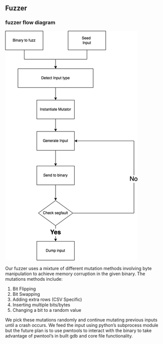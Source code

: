 ## Fuzzer
### fuzzer flow diagram
![image fuzzer_workflow](fuzzer_workflow.png)

Our fuzzer uses a mixture of different mutation methods involving byte manipulation to achieve memory corruption in the given binary.
The mutations methods include:
1. Bit Flipping
2. Bit Swapping 
3. Adding extra rows (CSV Specific)
4. Inserting multiple bits/bytes
5. Changing a bit to a random value

We pick these mutations randomly and continue mutating previous inputs until a crash occurs.
We feed the input using python’s subprocess module but the future plan is to use pwntools to interact with the binary to take advantage of pwntool’s in built gdb and core file functionality.

